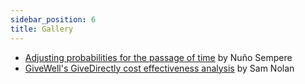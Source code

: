 ```yaml
---
sidebar_position: 6
title: Gallery
---
```


- [Adjusting probabilities for the passage of time](https://www.lesswrong.com/s/rDe8QE5NvXcZYzgZ3/p/j8o6sgRerE3tqNWdj) by Nuño Sempere
- [GiveWell's GiveDirectly cost effectiveness analysis](https://observablehq.com/@hazelfire/givewells-givedirectly-cost-effectiveness-analysis) by Sam Nolan
